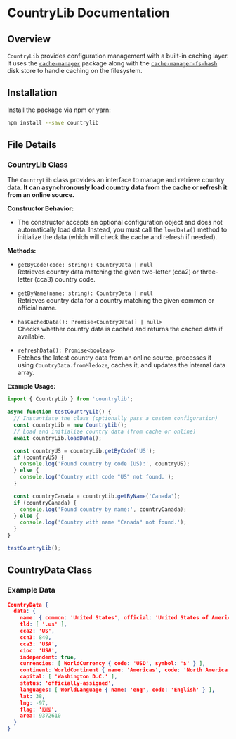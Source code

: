 # CountryLib Documentation

## Overview
`CountryLib` provides configuration management with a built-in caching layer. It uses the [`cache-manager`](https://www.npmjs.com/package/cache-manager) package along with the [`cache-manager-fs-hash`](https://www.npmjs.com/package/cache-manager-fs-hash) disk store to handle caching on the filesystem.

## Installation

Install the package via npm or yarn:

```sh
npm install --save countrylib
```

## File Details

### CountryLib Class

The `CountryLib` class provides an interface to manage and retrieve country data. **It can asynchronously load country data from the cache or refresh it from an online source.**

**Constructor Behavior:**
 - The constructor accepts an optional configuration object and does not automatically load data. Instead, you must call the `loadData()` method to initialize the data (which will check the cache and refresh if needed).

**Methods:**
 - `getByCode(code: string): CountryData | null`  
   Retrieves country data matching the given two-letter (cca2) or three-letter (cca3) country code.

 - `getByName(name: string): CountryData | null`  
   Retrieves country data for a country matching the given common or official name.

 - `hasCachedData(): Promise<CountryData[] | null>`  
   Checks whether country data is cached and returns the cached data if available.

 - `refreshData(): Promise<boolean>`  
   Fetches the latest country data from an online source, processes it using `CountryData.fromMledoze`, caches it, and updates the internal data array.

**Example Usage:**

```typescript
import { CountryLib } from 'countrylib';

async function testCountryLib() {
  // Instantiate the class (optionally pass a custom configuration)
  const countryLib = new CountryLib();
  // Load and initialize country data (from cache or online)
  await countryLib.loadData();

  const countryUS = countryLib.getByCode('US');
  if (countryUS) {
    console.log('Found country by code (US):', countryUS);
  } else {
    console.log('Country with code "US" not found.');
  }

  const countryCanada = countryLib.getByName('Canada');
  if (countryCanada) {
    console.log('Found country by name:', countryCanada);
  } else {
    console.log('Country with name "Canada" not found.');
  }
}

testCountryLib();
```

## CountryData Class
### Example Data
```json
CountryData {
  data: {
    name: { common: 'United States', official: 'United States of America' },
    tld: [ '.us' ],
    cca2: 'US',
    ccn3: 840,
    cca3: 'USA',
    cioc: 'USA',
    independent: true,
    currencies: [ WorldCurrency { code: 'USD', symbol: '$' } ],
    continent: WorldContinent { name: 'Americas', code: 'North America' },
    capital: [ 'Washington D.C.' ],
    status: 'officially-assigned',
    languages: [ WorldLanguage { name: 'eng', code: 'English' } ],
    lat: 38,
    lng: -97,
    flag: '🇺🇸',
    area: 9372610
  }
}
```